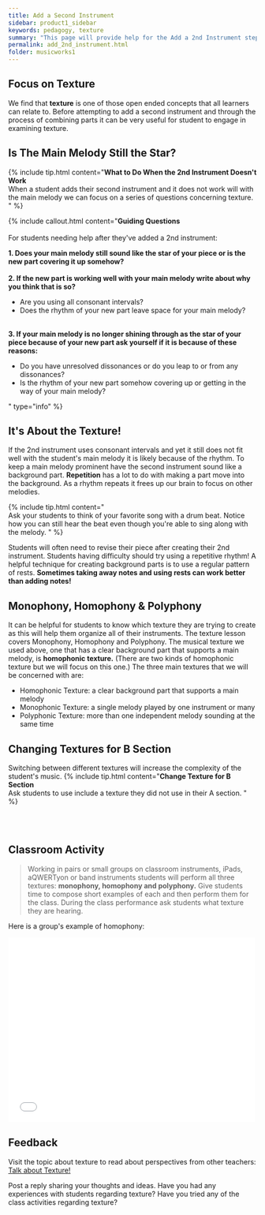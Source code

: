```yaml
---
title: Add a Second Instrument
sidebar: product1_sidebar
keywords: pedagogy, texture
summary: "This page will provide help for the Add a 2nd Instrument step as well as general principles regarding harmony in Muisc Works 1.  "
permalink: add_2nd_instrument.html
folder: musicworks1
---
```


## Focus on Texture

We find that **texture** is one of those open ended concepts that all learners can relate to. Before attempting to add a second instrument and through the process of combining parts it can be very useful for student to engage in examining texture. 

## Is The Main Melody Still the Star? 

{% include tip.html content="**What to Do When the 2nd Instrument Doesn't Work** <br>When a student adds their second instrument and it does not work will with the main melody we can focus on a series of questions concerning texture.     " %} 

 
{% include callout.html content="**Guiding Questions** <br><br> For students needing help after they've added a 2nd instrument:<br>




**1.  Does your main melody still sound like the star of your piece or is the new part covering it up somehow?**<br><br>
**2.  If the new part is working well with your main melody write about why you think that is so?**<br>
  - Are you using all consonant intervals?<br>
  - Does the rhythm of your new part leave space for your main melody?<br><br>

**3.  If your main melody is no longer shining through as the star of your piece because of your new part ask yourself if it is because of these reasons:**<br>
  - Do you have unresolved dissonances or do you leap to or from any dissonances?<br>
  - Is the rhythm of your new part somehow covering up or getting in the way of your main melody?

  " type="info" %}
  

## It's About the Texture!

If the 2nd instrument uses consonant intervals and yet it still does not fit well with the student's main melody it is likely because of the rhythm. To keep a main melody prominent have the second instrument sound like a background part.  **Repetition** has a lot to do with making a part move into the background. As a rhythm repeats it frees up our brain to focus on other melodies. 

{% include tip.html content="<br>Ask your students to think of your favorite song with a drum beat. Notice how you can still hear the beat even though you're able to sing along with the melody.      " %}


Students will often need to revise their piece after creating their 2nd instrument. Students having difficulty should try using a repetitive rhythm!  A helpful technique for creating background parts is to use a regular pattern of rests. **Sometimes taking away notes and using rests can work better than adding notes!**

## Monophony, Homophony & Polyphony  
It can be helpful for students to know which texture they are trying to create as this will help them organize all of their instruments. The texture lesson covers <span class="label label-info">Monophony</span>, <span class="label label-info">Homophony</span> and <span class="label label-info">Polyphony</span>. The musical texture we used above, one that has a clear background part that supports a main melody, is  **homophonic texture.**  (There are two kinds of homophonic texture but we will focus on this one.)  The three main textures that we will be concerned with are:

* Homophonic Texture:  a clear background part that supports a main melody
* Monophonic Texture: a single melody played by one instrument or many
* Polyphonic Texture: more than one independent melody sounding at the same time


## Changing Textures for B Section
Switching between different textures will increase the complexity of the student's music.
{% include tip.html content="**Change Texture for B Section** <br>Ask students to use include a texture they did not use in their A section.      " %}  


<br>
<br>

<h2><span class="label label-success">Classroom Activity</span></h2>

>Working in pairs or small groups on classroom instruments, iPads, aQWERTyon or band instruments students will perform all three textures: **monophony, homophony and polyphony.**  Give students time to compose short examples of each and then perform them for the class. During the class performance ask students what texture they are hearing. 


Here is a group's example of homophony:
<iframe src="//player.vimeo.com/video/115907107" width="500" height="375" frameborder="0" webkitallowfullscreen mozallowfullscreen allowfullscreen></iframe>


## Feedback

Visit the topic about texture to read about perspectives from other teachers:  <a class="btn btn-primary" target="_blank" href="http://discourse.yciw.net/t/texture-importance-of-homophonic-texture/60?u=matt"><i class="fa fa-weixin"></i> Talk about Texture!</a> 

Post a reply sharing your thoughts and ideas. Have you had any experiences with students regarding texture? Have you tried any of the class activities regarding texture?
